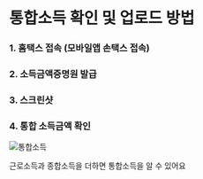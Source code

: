 # 통합소득 확인 및 업로드 방법


### 1. 홈택스 접속 (모바일앱 손택스 접속)

### 2. 소득금액증명원 발급

### 3. 스크린샷

### 4. 통합 소득금액 확인

![통합소득](/curation-pages/assets/images/totalincome_example.jpg)

근로소득과 종합소득을 더하면 통합소득을 알 수 있어요 
